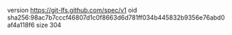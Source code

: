 version https://git-lfs.github.com/spec/v1
oid sha256:98ac7b7cccf46807d1c0f8663d6d781ff034b445832b9356e76abd0af4a118f6
size 304
